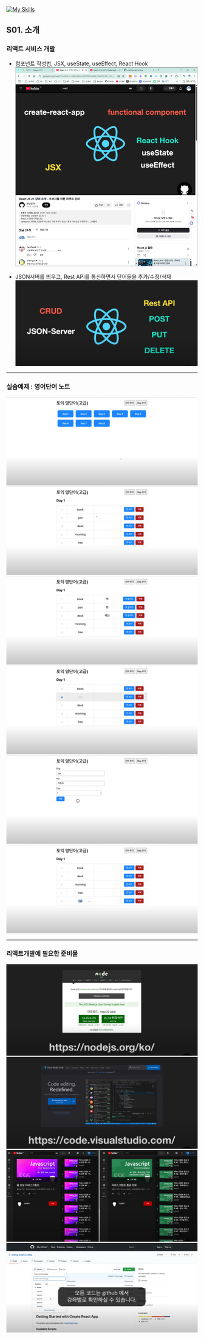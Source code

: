 [![My Skills](https://skillicons.dev/icons?heiht="10"&i=nodejs,vscode,js,react&theme=light)](https://www.youtube.com/playlist?list=PLZKTXPmaJk8J_fHAzPLH8CJ_HO_M33e7-)

## S01. 소개

### 리액트 서비스 개발
- 컴포넌트 작성법, JSX, useState, useEffect, React Hook
![서비스](./images/s01_intro_01.png)

- JSON서버를 띄우고, Rest API를 통신하면서 단어들을 추가/수정/삭제 
![서비스](./images/s01_intro_02.png)

---
### 실습예제 : 영어단어 노트
![실습예제](./images/s01_intro_10.png)
![실습예제](./images/s01_intro_11.png)
![실습예제](./images/s01_intro_12.png)
![실습예제](./images/s01_intro_13.png)
![실습예제](./images/s01_intro_14.png)
![실습예제](./images/s01_intro_15.png)

---
### 리액트개발에 필요한 준비물
![준비물](./images/s01_intro_21.png)
![준비물](./images/s01_intro_22.png)
![준비물](./images/s01_intro_23.png)
![준비물](./images/s01_intro_24.png)

